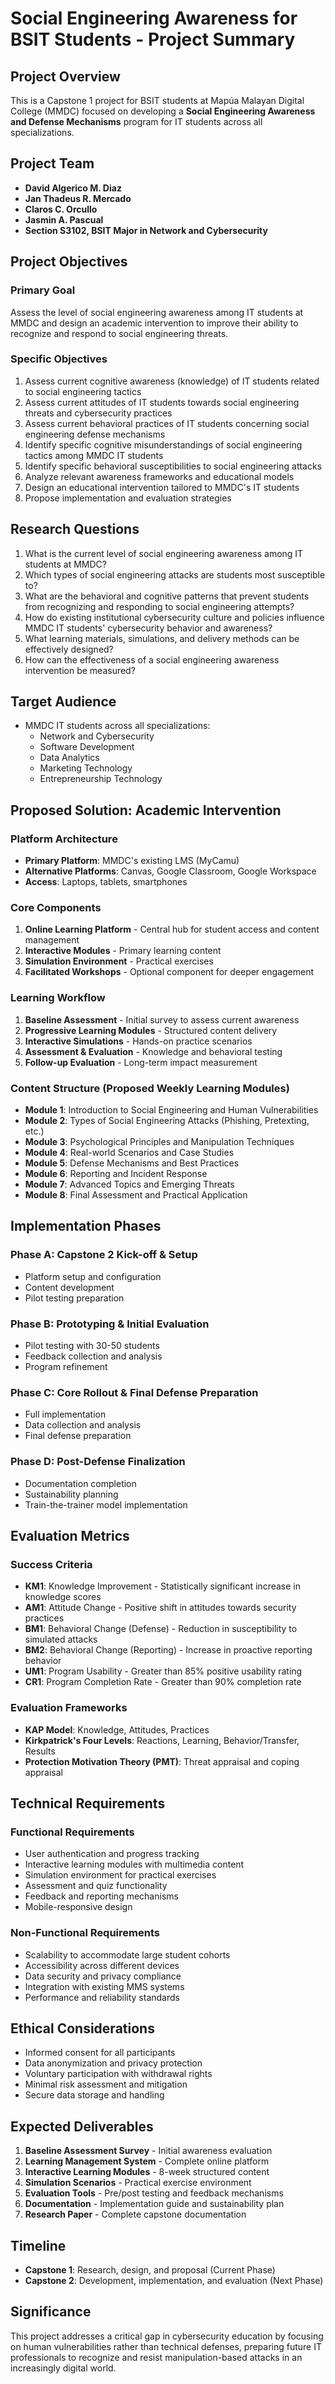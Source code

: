 # Social Engineering Awareness for BSIT Students - Project Summary

## Project Overview
This is a Capstone 1 project for BSIT students at Mapúa Malayan Digital College (MMDC) focused on developing a **Social Engineering Awareness and Defense Mechanisms** program for IT students across all specializations.

## Project Team
- **David Algerico M. Diaz**
- **Jan Thadeus R. Mercado** 
- **Claros C. Orcullo**
- **Jasmin A. Pascual**
- **Section S3102, BSIT Major in Network and Cybersecurity**

## Project Objectives

### Primary Goal
Assess the level of social engineering awareness among IT students at MMDC and design an academic intervention to improve their ability to recognize and respond to social engineering threats.

### Specific Objectives
1. Assess current cognitive awareness (knowledge) of IT students related to social engineering tactics
2. Assess current attitudes of IT students towards social engineering threats and cybersecurity practices
3. Assess current behavioral practices of IT students concerning social engineering defense mechanisms
4. Identify specific cognitive misunderstandings of social engineering tactics among MMDC IT students
5. Identify specific behavioral susceptibilities to social engineering attacks
6. Analyze relevant awareness frameworks and educational models
7. Design an educational intervention tailored to MMDC's IT students
8. Propose implementation and evaluation strategies

## Research Questions
1. What is the current level of social engineering awareness among IT students at MMDC?
2. Which types of social engineering attacks are students most susceptible to?
3. What are the behavioral and cognitive patterns that prevent students from recognizing and responding to social engineering attempts?
4. How do existing institutional cybersecurity culture and policies influence MMDC IT students' cybersecurity behavior and awareness?
5. What learning materials, simulations, and delivery methods can be effectively designed?
6. How can the effectiveness of a social engineering awareness intervention be measured?

## Target Audience
- MMDC IT students across all specializations:
  - Network and Cybersecurity
  - Software Development
  - Data Analytics
  - Marketing Technology
  - Entrepreneurship Technology

## Proposed Solution: Academic Intervention

### Platform Architecture
- **Primary Platform**: MMDC's existing LMS (MyCamu)
- **Alternative Platforms**: Canvas, Google Classroom, Google Workspace
- **Access**: Laptops, tablets, smartphones

### Core Components
1. **Online Learning Platform** - Central hub for student access and content management
2. **Interactive Modules** - Primary learning content
3. **Simulation Environment** - Practical exercises
4. **Facilitated Workshops** - Optional component for deeper engagement

### Learning Workflow
1. **Baseline Assessment** - Initial survey to assess current awareness
2. **Progressive Learning Modules** - Structured content delivery
3. **Interactive Simulations** - Hands-on practice scenarios
4. **Assessment & Evaluation** - Knowledge and behavioral testing
5. **Follow-up Evaluation** - Long-term impact measurement

### Content Structure (Proposed Weekly Learning Modules)
- **Module 1**: Introduction to Social Engineering and Human Vulnerabilities
- **Module 2**: Types of Social Engineering Attacks (Phishing, Pretexting, etc.)
- **Module 3**: Psychological Principles and Manipulation Techniques
- **Module 4**: Real-world Scenarios and Case Studies
- **Module 5**: Defense Mechanisms and Best Practices
- **Module 6**: Reporting and Incident Response
- **Module 7**: Advanced Topics and Emerging Threats
- **Module 8**: Final Assessment and Practical Application

## Implementation Phases

### Phase A: Capstone 2 Kick-off & Setup
- Platform setup and configuration
- Content development
- Pilot testing preparation

### Phase B: Prototyping & Initial Evaluation
- Pilot testing with 30-50 students
- Feedback collection and analysis
- Program refinement

### Phase C: Core Rollout & Final Defense Preparation
- Full implementation
- Data collection and analysis
- Final defense preparation

### Phase D: Post-Defense Finalization
- Documentation completion
- Sustainability planning
- Train-the-trainer model implementation

## Evaluation Metrics

### Success Criteria
- **KM1**: Knowledge Improvement - Statistically significant increase in knowledge scores
- **AM1**: Attitude Change - Positive shift in attitudes towards security practices
- **BM1**: Behavioral Change (Defense) - Reduction in susceptibility to simulated attacks
- **BM2**: Behavioral Change (Reporting) - Increase in proactive reporting behavior
- **UM1**: Program Usability - Greater than 85% positive usability rating
- **CR1**: Program Completion Rate - Greater than 90% completion rate

### Evaluation Frameworks
- **KAP Model**: Knowledge, Attitudes, Practices
- **Kirkpatrick's Four Levels**: Reactions, Learning, Behavior/Transfer, Results
- **Protection Motivation Theory (PMT)**: Threat appraisal and coping appraisal

## Technical Requirements

### Functional Requirements
- User authentication and progress tracking
- Interactive learning modules with multimedia content
- Simulation environment for practical exercises
- Assessment and quiz functionality
- Feedback and reporting mechanisms
- Mobile-responsive design

### Non-Functional Requirements
- Scalability to accommodate large student cohorts
- Accessibility across different devices
- Data security and privacy compliance
- Integration with existing MMS systems
- Performance and reliability standards

## Ethical Considerations
- Informed consent for all participants
- Data anonymization and privacy protection
- Voluntary participation with withdrawal rights
- Minimal risk assessment and mitigation
- Secure data storage and handling

## Expected Deliverables
1. **Baseline Assessment Survey** - Initial awareness evaluation
2. **Learning Management System** - Complete online platform
3. **Interactive Learning Modules** - 8-week structured content
4. **Simulation Scenarios** - Practical exercise environment
5. **Evaluation Tools** - Pre/post testing and feedback mechanisms
6. **Documentation** - Implementation guide and sustainability plan
7. **Research Paper** - Complete capstone documentation

## Timeline
- **Capstone 1**: Research, design, and proposal (Current Phase)
- **Capstone 2**: Development, implementation, and evaluation (Next Phase)

## Significance
This project addresses a critical gap in cybersecurity education by focusing on human vulnerabilities rather than technical defenses, preparing future IT professionals to recognize and resist manipulation-based attacks in an increasingly digital world. 